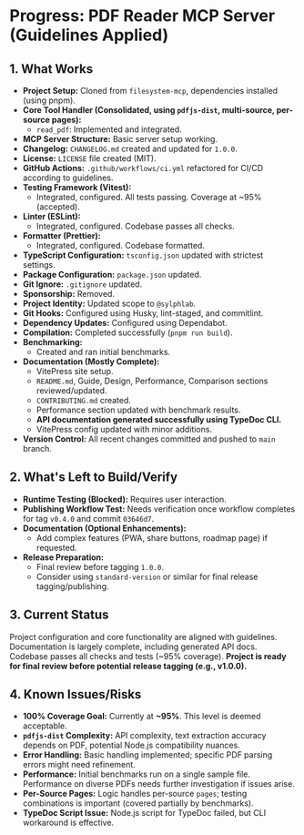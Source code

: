 <!-- Version: 1.22 | Last Updated: 2025-04-07 | Updated By: Sylph -->

# Progress: PDF Reader MCP Server (Guidelines Applied)

## 1. What Works

- **Project Setup:** Cloned from `filesystem-mcp`, dependencies installed (using pnpm).
- **Core Tool Handler (Consolidated, using `pdfjs-dist`, multi-source, per-source pages):**
  - `read_pdf`: Implemented and integrated.
- **MCP Server Structure:** Basic server setup working.
- **Changelog:** `CHANGELOG.md` created and updated for `1.0.0`.
- **License:** `LICENSE` file created (MIT).
- **GitHub Actions:** `.github/workflows/ci.yml` refactored for CI/CD according to guidelines.
- **Testing Framework (Vitest):**
  - Integrated, configured. All tests passing. Coverage at ~95% (accepted).
- **Linter (ESLint):**
  - Integrated, configured. Codebase passes all checks.
- **Formatter (Prettier):**
  - Integrated, configured. Codebase formatted.
- **TypeScript Configuration:** `tsconfig.json` updated with strictest settings.
- **Package Configuration:** `package.json` updated.
- **Git Ignore:** `.gitignore` updated.
- **Sponsorship:** Removed.
- **Project Identity:** Updated scope to `@sylphlab`.
- **Git Hooks:** Configured using Husky, lint-staged, and commitlint.
- **Dependency Updates:** Configured using Dependabot.
- **Compilation:** Completed successfully (`pnpm run build`).
- **Benchmarking:**
  - Created and ran initial benchmarks.
- **Documentation (Mostly Complete):**
  - VitePress site setup.
  - `README.md`, Guide, Design, Performance, Comparison sections reviewed/updated.
  - `CONTRIBUTING.md` created.
  - Performance section updated with benchmark results.
  - **API documentation generated successfully using TypeDoc CLI.**
  - VitePress config updated with minor additions.
- **Version Control:** All recent changes committed and pushed to `main` branch.

## 2. What's Left to Build/Verify

- **Runtime Testing (Blocked):** Requires user interaction.
- **Publishing Workflow Test:** Needs verification once workflow completes for tag `v0.4.0` and commit `03646d7`.
- **Documentation (Optional Enhancements):**
  - Add complex features (PWA, share buttons, roadmap page) if requested.
- **Release Preparation:**
  - Final review before tagging `1.0.0`.
  - Consider using `standard-version` or similar for final release tagging/publishing.

## 3. Current Status

Project configuration and core functionality are aligned with guidelines. Documentation is largely complete, including generated API docs. Codebase passes all checks and tests (~95% coverage). **Project is ready for final review before potential release tagging (e.g., v1.0.0).**

## 4. Known Issues/Risks

- **100% Coverage Goal:** Currently at **~95%**. This level is deemed acceptable.
- **`pdfjs-dist` Complexity:** API complexity, text extraction accuracy depends on PDF, potential Node.js compatibility nuances.
- **Error Handling:** Basic handling implemented; specific PDF parsing errors might need refinement.
- **Performance:** Initial benchmarks run on a single sample file. Performance on diverse PDFs needs further investigation if issues arise.
- **Per-Source Pages:** Logic handles per-source `pages`; testing combinations is important (covered partially by benchmarks).
- **TypeDoc Script Issue:** Node.js script for TypeDoc failed, but CLI workaround is effective.
